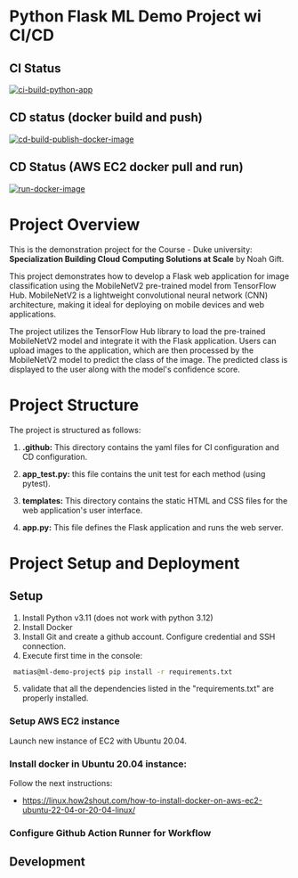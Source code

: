 # Python Flask ML Demo Project wi CI/CD

## CI Status

[![ci-build-python-app](https://github.com/matiaspakua/ml-demo-project/actions/workflows/python-app.yml/badge.svg?branch=main)](https://github.com/matiaspakua/ml-demo-project/actions/workflows/python-app.yml)

## CD status (docker build and push)

[![cd-build-publish-docker-image](https://github.com/matiaspakua/ml-demo-project/actions/workflows/docker-image.yml/badge.svg?branch=main)](https://github.com/matiaspakua/ml-demo-project/actions/workflows/docker-image.yml)

## CD Status (AWS EC2 docker pull and run)

[![run-docker-image](https://github.com/matiaspakua/ml-demo-project/actions/workflows/docker-run.yml/badge.svg?branch=main)](https://github.com/matiaspakua/ml-demo-project/actions/workflows/docker-run.yml)


# Project Overview

This is the demonstration project for the Course - Duke university: **Specialization Building Cloud Computing Solutions at Scale** by Noah Gift.

This project demonstrates how to develop a Flask web application for image classification using the MobileNetV2 pre-trained model from TensorFlow Hub. MobileNetV2 is a lightweight convolutional neural network (CNN) architecture, making it ideal for deploying on mobile devices and web applications.

The project utilizes the TensorFlow Hub library to load the pre-trained MobileNetV2 model and integrate it with the Flask application. Users can upload images to the application, which are then processed by the MobileNetV2 model to predict the class of the image. The predicted class is displayed to the user along with the model's confidence score.

# Project Structure

The project is structured as follows:

1. **.github:** This directory contains the yaml files for CI configuration and CD configuration.
    
2. **app_test.py:** this file contains the unit test for each method (using pytest).
    
3. **templates:** This directory contains the static HTML and CSS files for the web application's user interface.
    
4. **app.py:** This file defines the Flask application and runs the web server.
# Project Setup and Deployment

## Setup

1. Install Python v3.11 (does not work with python 3.12)
2. Install Docker
3. Install Git and create a github account. Configure credential and SSH connection.
4. Execute first time in the console:

```bash
 matias@ml-demo-project$ pip install -r requirements.txt 
```

5. validate that all the dependencies listed in the "requirements.txt" are properly installed.

### Setup AWS EC2 instance

Launch new instance of EC2 with Ubuntu 20.04.

### Install docker in Ubuntu 20.04 instance:

Follow the next instructions:
 - https://linux.how2shout.com/how-to-install-docker-on-aws-ec2-ubuntu-22-04-or-20-04-linux/

### Configure Github Action Runner for Workflow


## Development